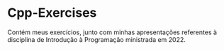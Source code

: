 # Cpp-Exercises
Contém meus exercícios, junto com minhas apresentações referentes à disciplina de Introdução à Programação ministrada em 2022.
